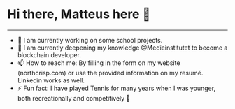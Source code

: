 # Hi there, Matteus here 👋
___

- 🔭 I am currently working on some school projects.
- 🌱 I am currently deepening my knowledge @Medieinstitutet to become a blockchain developer.
- 📫 How to reach me: By filling in the form on my website (northcrisp.com) or use the provided information on my resumé. Linkedin works as well.
- ⚡ Fun fact: I have played Tennis for many years when I was younger, both recreationally and competitively 🎾
